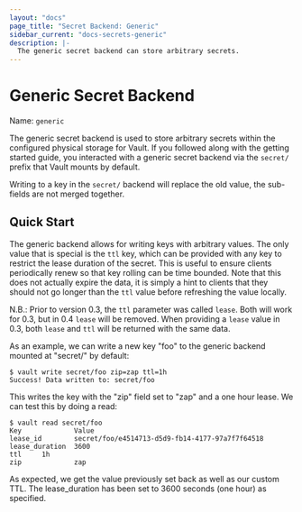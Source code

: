 ```yaml
---
layout: "docs"
page_title: "Secret Backend: Generic"
sidebar_current: "docs-secrets-generic"
description: |-
  The generic secret backend can store arbitrary secrets.
---
```


# Generic Secret Backend

Name: `generic`

The generic secret backend is used to store arbitrary secrets within
the configured physical storage for Vault. If you followed along with
the getting started guide, you interacted with a generic secret backend
via the `secret/` prefix that Vault mounts by default.

Writing to a key in the `secret/` backend will replace the old value,
the sub-fields are not merged together.

## Quick Start

The generic backend allows for writing keys with arbitrary values. The
only value that is special is the `ttl` key, which can be provided with
any key to restrict the lease duration of the secret. This is useful to ensure
clients periodically renew so that key rolling can be time bounded. Note
that this does not actually expire the data, it is simply a hint to clients
that they should not go longer than the `ttl` value before refreshing the
value locally.

N.B.: Prior to version 0.3, the `ttl` parameter was called `lease`. Both will
work for 0.3, but in 0.4 `lease` will be removed. When providing a `lease` value
in 0.3, both `lease` and `ttl` will be returned with the same data.

As an example, we can write a new key "foo" to the generic backend
mounted at "secret/" by default:

```
$ vault write secret/foo zip=zap ttl=1h
Success! Data written to: secret/foo
```

This writes the key with the "zip" field set to "zap" and a one hour lease. We can test
this by doing a read:

```
$ vault read secret/foo
Key           	Value
lease_id      	secret/foo/e4514713-d5d9-fb14-4177-97a7f7f64518
lease_duration	3600
ttl		1h
zip           	zap
```

As expected, we get the value previously set back as well as our custom TTL.
The lease_duration has been set to 3600 seconds (one hour) as specified.
